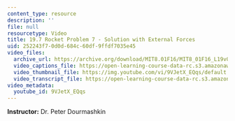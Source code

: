```yaml
---
content_type: resource
description: ''
file: null
resourcetype: Video
title: 19.7 Rocket Problem 7 - Solution with External Forces
uid: 252243f7-0d0d-684c-60df-9ffdf7035e45
video_files:
  archive_url: https://archive.org/download/MIT8.01F16/MIT8_01F16_L19v07_360p.mp4
  video_captions_file: https://open-learning-course-data-rc.s3.amazonaws.com/8-01sc-classical-mechanics-fall-2016/76f53f4bf1255cbc86ba364c3d97ae1a_9VJetX_EQqs.vtt
  video_thumbnail_file: https://img.youtube.com/vi/9VJetX_EQqs/default.jpg
  video_transcript_file: https://open-learning-course-data-rc.s3.amazonaws.com/8-01sc-classical-mechanics-fall-2016/adf8971afe976e633babc500e03ec232_9VJetX_EQqs.pdf
video_metadata:
  youtube_id: 9VJetX_EQqs
---
```


**Instructor:** Dr. Peter Dourmashkin